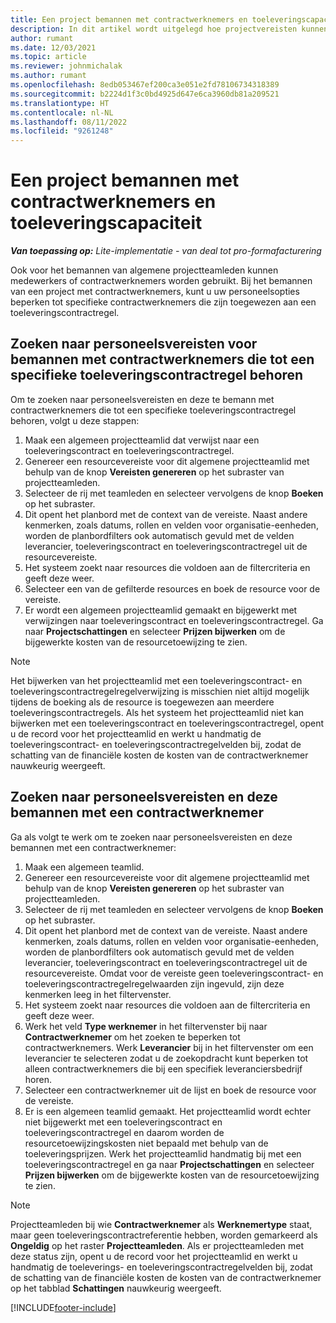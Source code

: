 ```yaml
---
title: Een project bemannen met contractwerknemers en toeleveringscapaciteit
description: In dit artikel wordt uitgelegd hoe projectvereisten kunnen worden bemand met behulp van contractwerknemers of toeleveringscapaciteit in Microsoft Dynamics 365 Project Operations.
author: rumant
ms.date: 12/03/2021
ms.topic: article
ms.reviewer: johnmichalak
ms.author: rumant
ms.openlocfilehash: 8edb053467ef200ca3e051e2fd78106734318389
ms.sourcegitcommit: b2224d1f3c0bd4925d647e6ca3960db81a209521
ms.translationtype: HT
ms.contentlocale: nl-NL
ms.lasthandoff: 08/11/2022
ms.locfileid: "9261248"
---
```

# <a name="staffing-a-project-with-contract-workers-and-subcontracted-capacity"></a>Een project bemannen met contractwerknemers en toeleveringscapaciteit

_**Van toepassing op:** Lite-implementatie - van deal tot pro-formafacturering_

Ook voor het bemannen van algemene projectteamleden kunnen medewerkers of contractwerknemers worden gebruikt. Bij het bemannen van een project met contractwerknemers, kunt u uw personeelsopties beperken tot specifieke contractwerknemers die zijn toegewezen aan een toeleveringscontractregel. 

## <a name="search-for-staff-resource-requirements-with-contract-workers-that-belong-to-a-specific-subcontract-line"></a>Zoeken naar personeelsvereisten voor bemannen met contractwerknemers die tot een specifieke toeleveringscontractregel behoren

Om te zoeken naar personeelsvereisten en deze te bemann met contractwerknemers die tot een specifieke toeleveringscontractregel behoren, volgt u deze stappen:

1. Maak een algemeen projectteamlid dat verwijst naar een toeleveringscontract en toeleveringscontractregel.
2. Genereer een resourcevereiste voor dit algemene projectteamlid met behulp van de knop **Vereisten genereren** op het subraster van projectteamleden.
3. Selecteer de rij met teamleden en selecteer vervolgens de knop **Boeken** op het subraster. 
4. Dit opent het planbord met de context van de vereiste. Naast andere kenmerken, zoals datums, rollen en velden voor organisatie-eenheden, worden de planbordfilters ook automatisch gevuld met de velden leverancier, toeleveringscontract en toeleveringscontractregel uit de resourcevereiste.
5. Het systeem zoekt naar resources die voldoen aan de filtercriteria en geeft deze weer. 
6. Selecteer een van de gefilterde resources en boek de resource voor de vereiste. 
7. Er wordt een algemeen projectteamlid gemaakt en bijgewerkt met verwijzingen naar toeleveringscontract en toeleveringscontractregel. Ga naar **Projectschattingen** en selecteer **Prijzen bijwerken** om de bijgewerkte kosten van de resourcetoewijzing te zien. 

> [!NOTE]
> Het bijwerken van het projectteamlid met een toeleveringscontract- en toeleveringscontractregelregelverwijzing is misschien niet altijd mogelijk tijdens de boeking als de resource is toegewezen aan meerdere toeleveringscontractregels. Als het systeem het projectteamlid niet kan bijwerken met een toeleveringscontract en toeleveringscontractregel, opent u de record voor het projectteamlid en werkt u handmatig de toeleveringscontract- en toeleveringscontractregelvelden bij, zodat de schatting van de financiële kosten de kosten van de contractwerknemer nauwkeurig weergeeft.

## <a name="search-for-and-staff-resource-requirements-with-any-contract-worker"></a>Zoeken naar personeelsvereisten en deze bemannen met een contractwerknemer

Ga als volgt te werk om te zoeken naar personeelsvereisten en deze bemannen met een contractwerknemer:

1. Maak een algemeen teamlid.
2. Genereer een resourcevereiste voor dit algemene projectteamlid met behulp van de knop **Vereisten genereren** op het subraster van projectteamleden.
3. Selecteer de rij met teamleden en selecteer vervolgens de knop **Boeken** op het subraster. 
4. Dit opent het planbord met de context van de vereiste. Naast andere kenmerken, zoals datums, rollen en velden voor organisatie-eenheden, worden de planbordfilters ook automatisch gevuld met de velden leverancier, toeleveringscontract en toeleveringscontractregel uit de resourcevereiste. Omdat voor de vereiste geen toeleveringscontract- en toeleveringscontractregelregelwaarden zijn ingevuld, zijn deze kenmerken leeg in het filtervenster.
5. Het systeem zoekt naar resources die voldoen aan de filtercriteria en geeft deze weer.
6. Werk het veld **Type werknemer** in het filtervenster bij naar **Contractwerknemer** om het zoeken te beperken tot contractwerknemers. Werk **Leverancier** bij in het filtervenster om een leverancier te selecteren zodat u de zoekopdracht kunt beperken tot alleen contractwerknemers die bij een specifiek leveranciersbedrijf horen.
7. Selecteer een contractwerknemer uit de lijst en boek de resource voor de vereiste.
8. Er is een algemeen teamlid gemaakt. Het projectteamlid wordt echter niet bijgewerkt met een toeleveringscontract en toeleveringscontractregel en daarom worden de resourcetoewijzingskosten niet bepaald met behulp van de toeleveringsprijzen. Werk het projectteamlid handmatig bij met een toeleveringscontractregel en ga naar **Projectschattingen** en selecteer **Prijzen bijwerken** om de bijgewerkte kosten van de resourcetoewijzing te zien.

> [!NOTE]
> Projectteamleden bij wie **Contractwerknemer** als **Werknemertype** staat, maar geen toeleveringscontractreferentie hebben, worden gemarkeerd als **Ongeldig** op het raster **Projectteamleden**. Als er projectteamleden met deze status zijn, opent u de record voor het projectteamlid en werkt u handmatig de toeleverings- en toeleveringscontractregelvelden bij, zodat de schatting van de financiële kosten de kosten van de contractwerknemer op het tabblad **Schattingen** nauwkeurig weergeeft. 


[!INCLUDE[footer-include](../../includes/footer-banner.md)]
